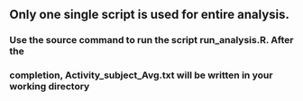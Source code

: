 ## Only one single script is used for entire analysis.

### Use the source command to run the script run_analysis.R. After the 
### completion, Activity_subject_Avg.txt will be written in your working directory 